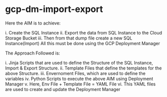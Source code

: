 # gcp-dm-import-export

Here the AIM is to achieve:

i. Create the SQL Instance
ii. Export the data from SQL Instance to the Cloud Storage Bucket
iii. Then from that dump file create a new SQL Instance(Import)
All this must be done using the GCP Deployment Manager

The Approach Followed is:

i. Jinja Scripts that are used to define the Structure of the SQL Instance, Import & Export Structure.
ii. Template Files that define the templates for the above Structure.
iii. Envernoment Files, which are used to define the variables
iv. Python Scripts to execute the above AIM using Deployment Manager
v. Here, Env File + Template File = YAML File
vi. This YAML files are used to create and update the Deployment Manager
